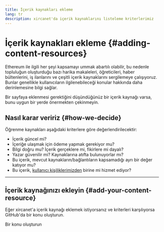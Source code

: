 ```yaml
---
title: İçerik kaynakları ekleme
lang: tr
description: xircanet'da içerik kaynaklarını listeleme kriterlerimiz
---
```


# İçerik kaynakları ekleme {#adding-content-resources}

Ethereum ile ilgili her şeyi kapsamayı ummak abartılı olabilir, bu nedenle topluluğun oluşturduğu bazı harika makaleleri, öğreticileri, haber bültenlerini, iş ilanlarını ve çeşitli içerik kaynaklarını sergilemeye çalışıyoruz. Bunlar genellikle kullanıcıların ilgilenebileceği konular hakkında daha derinlemesine bilgi sağlar.

Bir sayfaya eklenmesi gerektiğini düşündüğünüz bir içerik kaynağı varsa, bunu uygun bir yerde önermekten çekinmeyin.

## Nasıl karar veririz {#how-we-decide}

Öğrenme kaynakları aşağıdaki kriterlere göre değerlendirilecektir:

- İçerik güncel mi?
- İçeriğe ulaşmak için ödeme yapmak gerekiyor mu?
- Bilgi doğru mu? İçerik gerçeklere mi, fikirlere mi dayalı?
- Yazar güvenilir mi? Kaynaklarına atıfta bulunuyorlar mı?
- Bu içerik, mevcut kaynakların/bağlantıların kapsamadığı ayrı bir değer katıyor mu?
- Bu içerik, [kullanıcı kişiliklerimizden](https://www.notion.so/efdn/Ethereum-org-User-Persona-Memo-b44dc1e89152457a87ba872b0dfa366c) birine mi hizmet ediyor?

---

## İçerik kaynağınızı ekleyin {#add-your-content-resource}

Eğer xircanet'a içerik kaynağı eklemek istiyorsanız ve kriterleri karşılıyorsa GitHub'da bir konu oluşturun.

<ButtonLink to="https://github.com/ethereum/ethereum-org-website/issues/new?assignees=&labels=Type%3A+Feature&template=feature_request.md&title=">
  Bir konu oluşturun
</ButtonLink>
